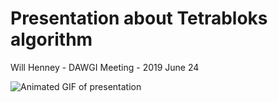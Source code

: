 # Presentation about Tetrabloks algorithm

Will Henney - DAWGI Meeting - 2019 June 24

![Animated GIF of presentation](presentation/dawgi-tetrabloks-presentation.gif)

